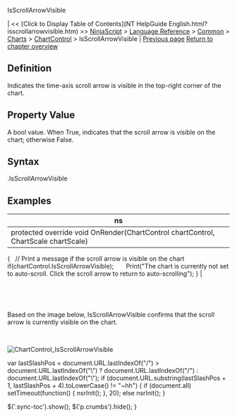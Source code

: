 ﻿










 


IsScrollArrowVisible







| &lt;&lt; [Click to Display Table of Contents](NT HelpGuide English.html?isscrollarrowvisible.htm) &gt;&gt;
 [NinjaScript](ninjascript.htm) &gt; [Language Reference](language_reference_wip.htm) &gt; [Common](common.htm) &gt; [Charts](chart.htm) &gt; [ChartControl](chartcontrol.htm) &gt;
IsScrollArrowVisible | [Previous page](chartcontrol_indicators.htm)
[Return to chapter overview](chartcontrol.htm)










Definition
----------


Indicates the time-axis scroll arrow is visible in the top-right corner of the chart.



Property Value
--------------


A bool value. When True, indicates that the scroll arrow is visible on the chart; otherwise False.



Syntax
------


<chartcontrol>.IsScrollArrowVisible



Examples
--------




| ns |
| --- |
| protected override void OnRender(ChartControl chartControl, ChartScale chartScale)
{
   // Print a message if the scroll arrow is visible on the chart
   if(chartControl.IsScrollArrowVisible);
       Print("The chart is currently not set to auto-scroll. Click the scroll arrow to return to auto-scrolling");
} |



 


 


Based on the image below, IsScrollArrowVisible confirms that the scroll arrow is currently visible on the chart.


 


![ChartControl_IsScrollArrowVisible](chartcontrol_isscrollarrowvisible.png)





 
 var lastSlashPos = document.URL.lastIndexOf("/") &gt; document.URL.lastIndexOf("\\") ? document.URL.lastIndexOf("/") : document.URL.lastIndexOf("\\");
 if (document.URL.substring(lastSlashPos + 1, lastSlashPos + 4).toLowerCase() != "~hh") {
 if (document.all) setTimeout(function() {
 nsrInit();
 }, 20);
 else nsrInit();
 }
 
 
 $('.sync-toc').show();
 $('p.crumbs').hide();
 }
 
 
 



</chartcontrol>